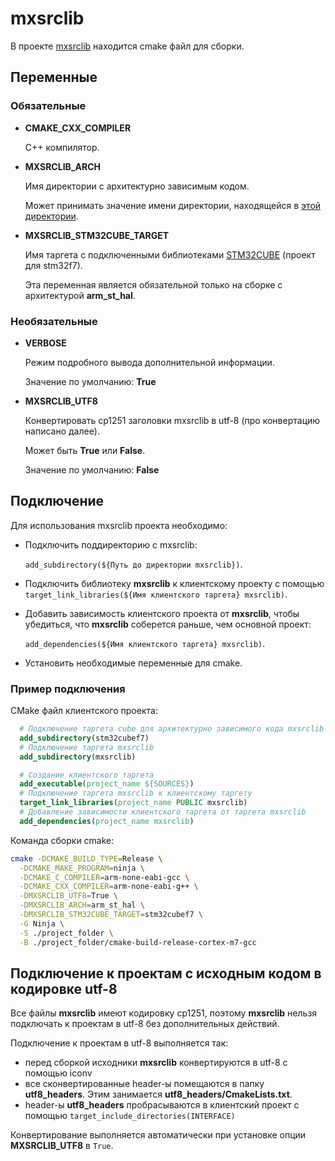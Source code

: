 # mxsrclib

В проекте [mxsrclib](https://okr.irsural.ru/git/okr/mxsrclib) находится cmake
файл для сборки.

## Переменные

### Обязательные

- **CMAKE_CXX_COMPILER**

  C++ компилятор.

- **MXSRCLIB_ARCH**

  Имя директории с архитектурно зависимым кодом.

  Может принимать значение имени директории, находящейся в
  [этой директории](https://okr.irsural.ru/git/okr/mxsrclib/src/branch/master/arch).

- **MXSRCLIB_STM32CUBE_TARGET**

  Имя таргета с подключенными библиотеками
  [STM32CUBE](https://okr.irsural.ru/git/third_party_mirrors/STM32CubeF7)
  (проект для stm32f7).

  Эта переменная является обязательной только на сборке с архитектурой
  **arm_st_hal**.

### Необязательные

- **VERBOSE**

  Режим подробного вывода дополнительной информации.

  Значение по умолчанию: **True**

- **MXSRCLIB_UTF8**

  Конвертировать cp1251 заголовки mxsrclib в utf-8 (про конвертацию написано далее).

  Может быть **True** или **False**.

  Значение по умолчанию: **False**


## Подключение

Для использования mxsrclib проекта необходимо:

- Подключить поддиректорию с mxsrclib:

  ```add_subdirectory(${Путь до директории mxsrclib})```.

- Подключить библиотеку **mxsrclib** к клиентскому проекту с помощью
```target_link_libraries(${Имя клиентского таргета} mxsrclib)```.

- Добавить зависимость клиентского проекта от **mxsrclib**, чтобы убедиться, что
  **mxsrclib** соберется раньше, чем основной проект:

  ```add_dependencies(${Имя клиентского таргета} mxsrclib)```.

- Установить необходимые переменные для cmake.


### Пример подключения

CMake файл клиентского проекта:

```cmake
  # Подключение таргета cube для архитектурно зависимого кода mxsrclib
  add_subdirectory(stm32cubef7)
  # Подключение таргета mxsrclib
  add_subdirectory(mxsrclib)

  # Создание клиентского таргета
  add_executable(project_name ${SOURCES})
  # Подключение таргета mxsrclib к клиентскому таргету
  target_link_libraries(project_name PUBLIC mxsrclib)
  # Добавление зависимости клиентского таргета от таргета mxsrclib
  add_dependencies(project_name mxsrclib)
```

Команда сборки cmake:

```bash
cmake -DCMAKE_BUILD_TYPE=Release \
  -DCMAKE_MAKE_PROGRAM=ninja \
  -DCMAKE_C_COMPILER=arm-none-eabi-gcc \
  -DCMAKE_CXX_COMPILER=arm-none-eabi-g++ \
  -DMXSRCLIB_UTF8=True \
  -DMXSRCLIB_ARCH=arm_st_hal \
  -DMXSRCLIB_STM32CUBE_TARGET=stm32cubef7 \
  -G Ninja \
  -S ./project_folder \
  -B ./project_folder/cmake-build-release-cortex-m7-gcc
```


## Подключение к проектам с исходным кодом в кодировке utf-8

Все файлы **mxsrclib** имеют кодировку cp1251, поэтому **mxsrclib** нельзя подключать к
проектам в utf-8 без дополнительных действий.

Подключение к проектам в utf-8 выполняется так:

- перед сборкой исходники **mxsrclib** конвертируются в utf-8 с помощью iconv
- все сконвертированные header-ы помещаются в папку **utf8_headers**. Этим занимается
  **utf8_headers/CmakeLists.txt**.
- header-ы **utf8_headers** пробрасываются в клиентский проект с помощью ``target_include_directories(INTERFACE)``

Конвертирование выполняется автоматически при установке опции **MXSRCLIB_UTF8** в ``True``.
